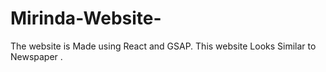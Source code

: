 # Mirinda-Website-
The website is Made using React and GSAP. This website Looks Similar to Newspaper \.
